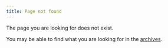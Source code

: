 ```yaml
---
title: Page not found
---
```


The page you are looking for does not exist.

You may be able to find what you are looking for in the [archives](/archives/).
